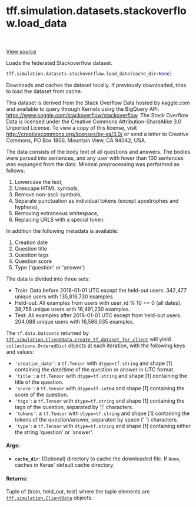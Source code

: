 <div itemscope itemtype="http://developers.google.com/ReferenceObject">
<meta itemprop="name" content="tff.simulation.datasets.stackoverflow.load_data" />
<meta itemprop="path" content="Stable" />
</div>

# tff.simulation.datasets.stackoverflow.load_data

<table class="tfo-notebook-buttons tfo-api" align="left">
</table>

<a target="_blank" href="http://github.com/tensorflow/federated/tree/master/tensorflow_federated/python/simulation/datasets/stackoverflow/load_data.py">View
source</a>

Loads the federated Stackoverflow dataset.

```python
tff.simulation.datasets.stackoverflow.load_data(cache_dir=None)
```

<!-- Placeholder for "Used in" -->

Downloads and caches the dataset locally. If previously downloaded, tries to
load the dataset from cache.

This dataset is derived from the Stack Overflow Data hosted by kaggle.com and
available to query through Kernels using the BigQuery API:
https://www.kaggle.com/stackoverflow/stackoverflow. The Stack Overflow Data is
licensed under the Creative Commons Attribution-ShareAlike 3.0 Unported License.
To view a copy of this license, visit
http://creativecommons.org/licenses/by-sa/3.0/ or send a letter to Creative
Commons, PO Box 1866, Mountain View, CA 94042, USA.

The data consists of the body text of all questions and answers. The bodies were
parsed into sentences, and any user with fewer than 100 sentences was expunged
from the data. Minimal preprocessing was performed as follows:

1.  Lowercase the text,
2.  Unescape HTML symbols,
3.  Remove non-ascii symbols,
4.  Separate punctuation as individual tokens (except apostrophes and hyphens),
5.  Removing extraneous whitespace,
6.  Replacing URLS with a special token.

In addition the following metadata is available:

1.  Creation date
2.  Question title
3.  Question tags
4.  Question score
5.  Type ('question' or 'answer')

The data is divided into three sets:

-   Train: Data before 2018-01-01 UTC except the held-out users. 342,477 unique
    users with 135,818,730 examples.
-   Held-out: All examples from users with user_id % 10 == 0 (all dates). 38,758
    unique users with 16,491,230 examples.
-   Test: All examples after 2018-01-01 UTC except from held-out users. 204,088
    unique users with 16,586,035 examples.

The `tf.data.Datasets` returned by
<a href="../../../../tff/simulation/ClientData.md#create_tf_dataset_for_client"><code>tff.simulation.ClientData.create_tf_dataset_for_client</code></a>
will yield `collections.OrderedDict` objects at each iteration, with the
following keys and values:

-   `'creation_date'`: a `tf.Tensor` with `dtype=tf.string` and shape [1]
    containing the date/time of the question or answer in UTC format.
-   `'title'`: a `tf.Tensor` with `dtype=tf.string` and shape [1] containing the
    title of the question.
-   `'score'`: a `tf.Tensor` with `dtype=tf.int64` and shape [1] containing the
    score of the question.
-   `'tags'`: a `tf.Tensor` with `dtype=tf.string` and shape [1] containing the
    tags of the question, separated by '|' characters.
-   `'tokens'`: a `tf.Tensor` with `dtype=tf.string` and shape [1] containing
    the tokens of the question/answer, separated by space (' ') characters.
-   `'type'`: a `tf.Tensor` with `dtype=tf.string` and shape [1] containing
    either the string 'question' or 'answer'.

#### Args:

*   <b>`cache_dir`</b>: (Optional) directory to cache the downloaded file. If
    `None`, caches in Keras' default cache directory.

#### Returns:

Tuple of (train, held_out, test) where the tuple elements are
<a href="../../../../tff/simulation/ClientData.md"><code>tff.simulation.ClientData</code></a>
objects.
